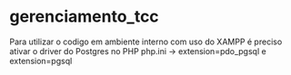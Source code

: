 # gerenciamento_tcc

Para utilizar o codigo em ambiente interno com uso do XAMPP é preciso ativar o driver do Postgres no PHP
php.ini -> extension=pdo_pgsql e extension=pgsql